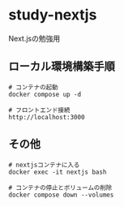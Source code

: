# study-nextjs
Next.jsの勉強用

## ローカル環境構築手順
```
# コンテナの起動
docker compose up -d

# フロントエンド接続
http://localhost:3000

```

## その他
```
# nextjsコンテナに入る
docker exec -it nextjs bash

# コンテナの停止とボリュームの削除
docker compose down --volumes
```
